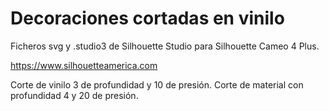 # Decoraciones cortadas en vinilo

Ficheros svg y .studio3 de Silhouette Studio para Silhouette Cameo 4 Plus.

https://www.silhouetteamerica.com

Corte de vinilo 3 de profundidad y 10 de presión.
Corte de material con profundidad 4 y 20 de presión.